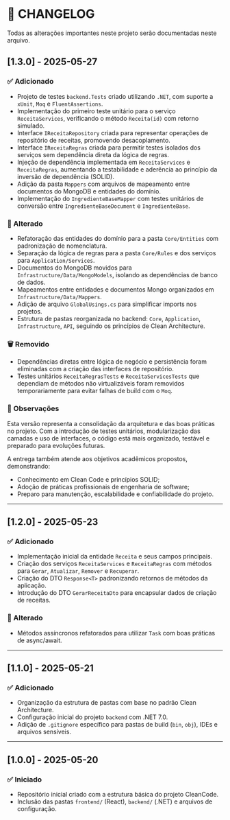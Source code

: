 # 📘 CHANGELOG

Todas as alterações importantes neste projeto serão documentadas neste arquivo.

## [1.3.0] - 2025-05-27

### ✅ Adicionado
- Projeto de testes `backend.Tests` criado utilizando `.NET`, com suporte a `xUnit`, `Moq` e `FluentAssertions`.
- Implementação do primeiro teste unitário para o serviço `ReceitaServices`, verificando o método `Receita(id)` com retorno simulado.
- Interface `IReceitaRepository` criada para representar operações de repositório de receitas, promovendo desacoplamento.
- Interface `IReceitaRegras` criada para permitir testes isolados dos serviços sem dependência direta da lógica de regras.
- Injeção de dependência implementada em `ReceitaServices` e `ReceitaRegras`, aumentando a testabilidade e aderência ao princípio da inversão de dependência (SOLID).
- Adição da pasta `Mappers` com arquivos de mapeamento entre documentos do MongoDB e entidades do domínio.
- Implementação do `IngredienteBaseMapper` com testes unitários de conversão entre `IngredienteBaseDocument` e `IngredienteBase`.

### 🔧 Alterado
- Refatoração das entidades do domínio para a pasta `Core/Entities` com padronização de nomenclatura.
- Separação da lógica de regras para a pasta `Core/Rules` e dos serviços para `Application/Services`.
- Documentos do MongoDB movidos para `Infrastructure/Data/MongoModels`, isolando as dependências de banco de dados.
- Mapeamentos entre entidades e documentos Mongo organizados em `Infrastructure/Data/Mappers`.
- Adição de arquivo `GlobalUsings.cs` para simplificar imports nos projetos.
- Estrutura de pastas reorganizada no backend: `Core`, `Application`, `Infrastructure`, `API`, seguindo os princípios de Clean Architecture.

### 🗑️ Removido
- Dependências diretas entre lógica de negócio e persistência foram eliminadas com a criação das interfaces de repositório.
- Testes unitários `ReceitaRegrasTests` e `ReceitaServicesTests` que dependiam de métodos não virtualizáveis foram removidos temporariamente para evitar falhas de build com o `Moq`.

### 📌 Observações
Esta versão representa a consolidação da arquitetura e das boas práticas no projeto. Com a introdução de testes unitários, modularização das camadas e uso de interfaces, o código está mais organizado, testável e preparado para evoluções futuras.

A entrega também atende aos objetivos acadêmicos propostos, demonstrando:
- Conhecimento em Clean Code e princípios SOLID;
- Adoção de práticas profissionais de engenharia de software;
- Preparo para manutenção, escalabilidade e confiabilidade do projeto.

---

## [1.2.0] - 2025-05-23

### ✅ Adicionado
- Implementação inicial da entidade `Receita` e seus campos principais.
- Criação dos serviços `ReceitaServices` e `ReceitaRegras` com métodos para `Gerar`, `Atualizar`, `Remover` e `Recuperar`.
- Criação do DTO `Response<T>` padronizando retornos de métodos da aplicação.
- Introdução do DTO `GerarReceitaDto` para encapsular dados de criação de receitas.

### 🔧 Alterado
- Métodos assíncronos refatorados para utilizar `Task` com boas práticas de async/await.

---

## [1.1.0] - 2025-05-21

### ✅ Adicionado
- Organização da estrutura de pastas com base no padrão Clean Architecture.
- Configuração inicial do projeto `backend` com .NET 7.0.
- Adição de `.gitignore` específico para pastas de build (`bin`, `obj`), IDEs e arquivos sensíveis.

---

## [1.0.0] - 2025-05-20

### ✅ Iniciado
- Repositório inicial criado com a estrutura básica do projeto CleanCode.
- Inclusão das pastas `frontend/` (React), `backend/` (.NET) e arquivos de configuração.
